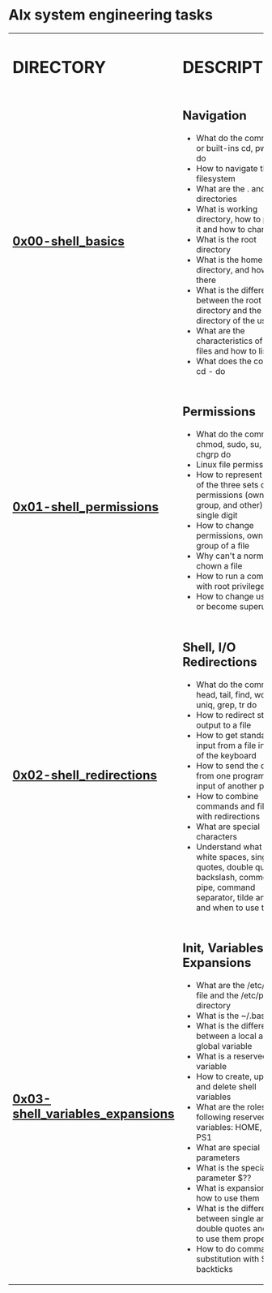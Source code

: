 <h1>Alx system engineering tasks</h1>

<table>
    <tr>
        <td><h1><strong>DIRECTORY</strong></h1></td>
        <td><h1><strong>DESCRIPTION</strong></h1></td>
    </tr>
    <tr>
        <td>
        <h2><a href="https://github.com/LivingDemonness28/alx-system_engineering-devops/tree/main/0x00-shell_basics" target="_blank">0x00-shell_basics</a></h2>
        </td>
        <td>
        <h2>Navigation</h2>
        <ul>
            <li>What do the commands or built-ins cd, pwd, ls do</li>
            <li>How to navigate the filesystem</li>
            <li>What are the .  and .. directories</li>
            <li>What is working directory, how to print to it and how to change it</li>
            <li>What is the root directory</li>
            <li>What is the home directory, and how to go there</li>
            <li>What is the difference between the root directory and the home directory of the user root</li>
            <li>What are the characteristics of hidden files and how to list them</li>
            <li>What does the command cd - do</li>
        </ul>
        </td>
    </tr>
    <tr>
        <td><h2><a href="https://github.com/LivingDemonness28/alx-system_engineering-devops/tree/main/0x01-shell_permissions" target="_blank">0x01-shell_permissions</a></h2></td>
        <td>
            <h2>Permissions</h2>
            <ul>
                <li>What do the commands chmod, sudo, su, chown, chgrp do</li>
                <li>Linux file permissions</li>
                <li>How to represent each of the three sets of permissions (owner, group, and other) as a single digit</li>
                <li>How to change permissions, owner and group of a file</li>
                <li>Why can't a normal user chown a file</li>
                <li>How to run a command with root privileges</li>
                <li>How to change user ID or become superuser</li>
        </ul>
        </td>
    </tr>
    <tr>
        <td><h2><a href="https://github.com/LivingDemonness28/alx-system_engineering-devops/tree/main/0x02-shell_redirections" target="_blank">0x02-shell_redirections</a></h2></td>
        <td>
            <h2>Shell, I/O Redirections</h2>
            <ul>
                <li>What do the commands head, tail, find, wc, sort, uniq, grep, tr do</li>
                <li>How to redirect standard output to a file</li>
                <li>How to get standard input from a file instead of the keyboard</li>
                <li>How to send the output from one program to the input of another program</li>
                <li>How to combine commands and filters with redirections</li>
                <li>What are special characters</li>
                <li>Understand what do the white spaces, single quotes, double quotes, backslash, comment, pipe, command separator, tilde and how and when to use them</li>
            </ul>
        </td>
    </tr>
    <tr>
        <td><h2><a href="https://github.com/LivingDemonness28/alx-system_engineering-devops/tree/main/0x03-shell_variables_expansions" target="_blank">0x03-shell_variables_expansions</a></h2></td>
        <td>
            <h2>Init, Variables and Expansions</h2>
            <ul>
                <li>What are the /etc/profile file and the /etc/profile.d directory</li>
                <li>What is the ~/.bashrc file</li>
                <li>What is the difference between a local and a global variable</li>
                <li>What is a reserved variable</li>
                <li>How to create, update and delete shell variables</li>
                <li>What are the roles of the following reserved variables: HOME, PATH, PS1</li>
                <li>What are special parameters</li>
                <li>What is the special parameter $??</li>
                <li>What is expansion and how to use them</li>
                <li>What is the difference between single and double quotes and how to use them properly</li>
                <li>How to do command substitution with $() and backticks</li>
            </ul>
        </td>
    </tr>
</table>